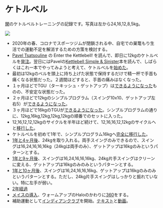 # ケトルベル
[関](https://github.com/sekika)のケトルベルトレーニングの記録です。写真は左から24,16,12,8,5kg。

<img src="https://pbs.twimg.com/profile_banners/3842711/1643460988/600x200">

- 2020年の春、コロナでスポーツジムが閉鎖される中、自宅での巣篭もり生活での運動不足を解消するための方策を検討する。
- [Pavel Tsatsouline](https://en.wikipedia.org/wiki/Pavel_Tsatsouline) の Enter the Kettlebell! を読んで、即日に12kgのケトルベルを[発注](https://twitter.com/seki/status/1352957472625975297)。翌日にはPavelの[Kettlebell Simple & Sinister](https://www.amazon.co.jp/gp/product/B07ZQKWMKR)本を読んで、しばらくはこれ一本でやってみようと考えて、ケトルベルを[始めた](https://twitter.com/seki/status/1243158979431153664)。
- 最初は12kgのベルを頭上に持ち上げた状態で保持するだけで精一杯で手首も痛くなる状態だった。２週間ほどすると、手首の痛みはなくなった。
- １ヶ月ほどでTGU（ターキッシュ・ゲットアップ）は[できるようになった](https://twitter.com/seki/status/1253634681028767745)ものの、不安定な状態だった。
- ２ヶ月ほどで12kgのシンプルプログラム（スイング10x10、ゲットアップ左右5）が[できるようになった](https://twitter.com/seki/status/1259775785809764354)。
- ３ヶ月ほどで16kgのTGUが[できるようになった](https://twitter.com/seki/status/1275362620313198592)。シンプルプログラムの通りに、12kg,16kg,12kg,12kg,12kgの順番でのセットに入った。
- 12,16,12,12,12kgのサイクルを半年ほど続けて、12,16,16,12,12kgのサイクルへと[移行した](https://twitter.com/seki/status/1338460387847487488)。
- ケトルベルを初めて1年で、シンプルプログラム16kgへ[完全に移行した](https://twitter.com/seki/status/1366350945542578177)。
- [1年と4ヶ月後](https://twitter.com/seki/status/1412040664452239362)、24kgを取り入れる。両手スイングのみできるので、スイングは16,24,16,16,16kg（24kgは両手のみ）、ゲットアップは16kgのみというパターンとする。
- [1年と9ヶ月後](https://twitter.com/seki/status/1470332165485641730)、スイングは16,24,16,16,16kg、24kg片手スイングはクリーンに変える、ゲットアップは16kgのみのみというパターンとする。
- [1年と10ヶ月後](https://twitter.com/seki/status/1485550532731506689)、スイングは16,24,16,16,16kg、ゲットアップは16kgのみのみというパターンとする。ただし、24kg片手スイングはしっかりと振れていない。特に左手が弱い。
- [2年経過](https://twitter.com/seki/status/1504765385232764935)
- [メイスの導入](https://twitter.com/seki/status/1546441520949374976)、ウォームアップのHaloのかわりに[360](https://youtu.be/5UYSyKXGmk0)をする。
- 補助運動として[インディアンクラブ](https://twitter.com/seki/status/1551128186045734914)を開始。[テキスト](https://www.amazon.co.jp/dp/B01NBP5UXR)と[動画](https://youtube.com/playlist?list=PLdShU9ne64kztNs5SXakPsXZqI8YaqBwA)。
